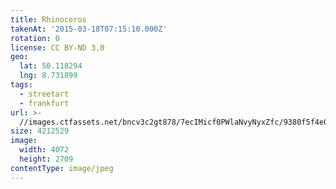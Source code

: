 ```yaml
---
title: Rhinoceros
takenAt: '2015-03-18T07:15:10.000Z'
rotation: 0
license: CC BY-ND 3.0
geo:
  lat: 50.118294
  lng: 8.731899
tags:
  - streetart
  - frankfurt
url: >-
  //images.ctfassets.net/bncv3c2gt878/7ecIMicf0PWlaNvyNyxZfc/9380f5f4e093c2a3bf92a6ab621f8d2e/rhinoceros_16850848372_o
size: 4212529
image:
  width: 4072
  height: 2709
contentType: image/jpeg
---
```


